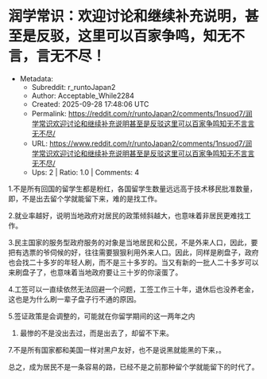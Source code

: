 # 润学常识：欢迎讨论和继续补充说明，甚至是反驳，这里可以百家争鸣，知无不言，言无不尽！

- Metadata:
  - Subreddit: r_runtoJapan2
  - Author: Acceptable_While2284
  - Created: 2025-09-28 17:48:06 UTC
  - Permalink: https://reddit.com/r/runtoJapan2/comments/1nsuod7/润学常识欢迎讨论和继续补充说明甚至是反驳这里可以百家争鸣知无不言言无不尽/
  - URL: https://www.reddit.com/r/runtoJapan2/comments/1nsuod7/润学常识欢迎讨论和继续补充说明甚至是反驳这里可以百家争鸣知无不言言无不尽/
  - Ups: 2 | Ratio: 1.0 | Comments: 4


1.不是所有回国的留学生都是粉红，各国留学生数量远远高于技术移民批准数量，即，不是出去留个学就能留下来，难的是找工作。

2.就业率越好，说明当地政府对居民的政策倾斜越大，也意味着非居民更难找工作。

3.民主国家的服务型政府服务的对象是当地居民和公民，不是外来人口，因此，要把有选票的爷伺候的好，往往需要狠狠利用外来人口。因此，同样是刷盘子，政府也会找二十多岁的年轻人刷，而不是三十多岁的。当又有新的一批人二十多岁可以来刷盘子了，也意味着当地政府要让三十岁的你滚蛋了。

4.工签可以一直续依然无法回避一个问题，工签工作三十年，退休后也没养老金，这也是为什么刷一辈子盘子行不通的原因。

5.签证政策是会调整的，可能就在你留学期间的这一两年之内

1.  最惨的不是没出去过，而是出去了，却留不下来。

7.不是所有国家都和美国一样对黑户友好，也不是说黑就能黑的下来，。

总之，成为居民不是一条容易的路，已经不是之前那种留个学就能留下的时代了。

